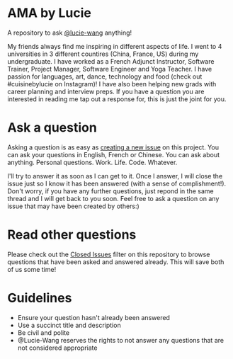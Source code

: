 # AMA by Lucie 
A repository to ask [@lucie-wang](github.com/lucie-wang) anything!
<p> My friends always find me inspiring in different aspects of life. I went to 4 universities in 3 different countires (China, France, US) during my undergraduate. I have worked as a French Adjunct Instructor, Software Trainer, Project Manager, Software Engineer and Yoga Teacher. I have passion for languages, art, dance, technology and food (check out #cuisinebylucie on Instagram)! I have also been helping new grads with career planning and interview preps. If you have a question you are interested in reading me tap out a response for, this is just the joint for you.
</p>

# Ask a question
Asking a question is as easy as [creating a new issue](https://github.com/Lucie-Wang/ama/issues/new) on this project. You can ask your questions in English, French or Chinese. You can ask about anything. Personal questions. Work. Life. Code. Whatever. 

<p>
I'll try to answer it as soon as I can get to it. Once I answer, I will close the issue just so I know it has been answered (with a sense of complishment!). Don't worry, if you have any further questions, just repond in the same thread and I will get back to you soon. Feel free to ask a question on any issue that may have been created by others:)
</p>

# Read other questions
Please check out the [Closed Issues](https://github.com/Lucie-Wang/ama/issues?q=is%3Aissue+is%3Aclosed) filter on this repository to browse questions that have been asked and answered already. This will save both of us some time!

# Guidelines
<ul>
  <li> Ensure your question hasn't already been answered</li>
  <li> Use a succinct title and description </li>
  <li> Be civil and polite </li>
  <li> @Lucie-Wang reserves the rights to not answer any questions that are not considered appropriate </li>
</ul>
